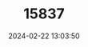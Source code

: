 ---
title: "15837"
category: "Pachychilon pictum"
draft: false
date: 2024-02-22 13:03:50
languages:
  French: ["Epirine lippue"]
  Croatian: ["Šaradan"]
  Albanian: ["Skorta shqiptare"]
  Greek, Modern (1453-): ["Χειλάς"]
  Macedonian: ["Моранец"]
  English: ["Albanian Roach"]
---